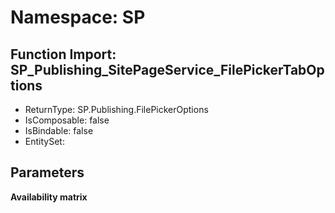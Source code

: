 # Namespace: SP

## Function Import: SP_Publishing_SitePageService_FilePickerTabOptions

- ReturnType: SP.Publishing.FilePickerOptions
- IsComposable: false
- IsBindable: false
- EntitySet: 

## Parameters

**Availability matrix**

